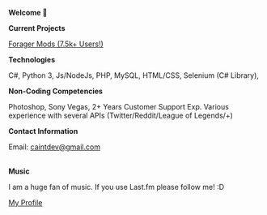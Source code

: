 **Welcome 👋**


**Current Projects**

<a href="https://steamcommunity.com/profiles/76561199083717641/myworkshopfiles/" target="_blank">Forager Mods (7.5k+ Users!)</a>


**Technologies**

C#, Python 3, Js/NodeJs, PHP, MySQL, HTML/CSS, Selenium (C# Library), 


**Non-Coding Competencies**

Photoshop, Sony Vegas, 2+ Years Customer Support Exp. Various experience with several APIs (Twitter/Reddit/League of Legends/+)


**Contact Information**  

Email: caintdev@gmail.com<br/><br/>


**Music**

I am a huge fan of music. If you use Last.fm please follow me! :D

<a target="_blank" href="https://www.last.fm/user/Cain">My Profile</a>
